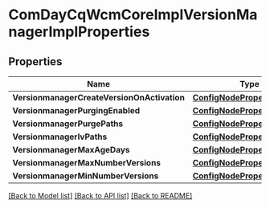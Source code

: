 # ComDayCqWcmCoreImplVersionManagerImplProperties

## Properties
Name | Type | Description | Notes
------------ | ------------- | ------------- | -------------
**VersionmanagerCreateVersionOnActivation** | [**ConfigNodePropertyBoolean**](configNodePropertyBoolean.md) |  | [optional] 
**VersionmanagerPurgingEnabled** | [**ConfigNodePropertyBoolean**](configNodePropertyBoolean.md) |  | [optional] 
**VersionmanagerPurgePaths** | [**ConfigNodePropertyArray**](configNodePropertyArray.md) |  | [optional] 
**VersionmanagerIvPaths** | [**ConfigNodePropertyArray**](configNodePropertyArray.md) |  | [optional] 
**VersionmanagerMaxAgeDays** | [**ConfigNodePropertyInteger**](configNodePropertyInteger.md) |  | [optional] 
**VersionmanagerMaxNumberVersions** | [**ConfigNodePropertyInteger**](configNodePropertyInteger.md) |  | [optional] 
**VersionmanagerMinNumberVersions** | [**ConfigNodePropertyInteger**](configNodePropertyInteger.md) |  | [optional] 

[[Back to Model list]](../README.md#documentation-for-models) [[Back to API list]](../README.md#documentation-for-api-endpoints) [[Back to README]](../README.md)


